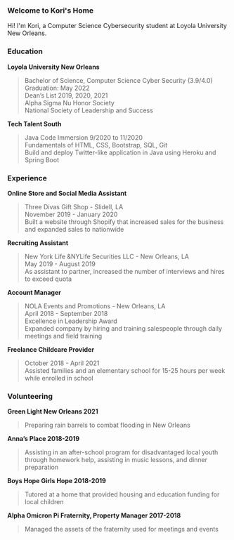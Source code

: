 ### Welcome to Kori's Home

Hi! I'm Kori, a Computer Science Cybersecurity student at Loyola University New Orleans.

### Education

**Loyola University New Orleans**
> Bachelor of Science, Computer Science Cyber Security (3.9/4.0)  
> Graduation: May 2022  
> Dean’s List 2019, 2020, 2021  
> Alpha Sigma Nu Honor Society  
> National Society of Leadership and Success  

**Tech Talent South**
> Java Code Immersion 9/2020 to 11/2020  
> Fundamentals of HTML, CSS, Bootstrap, SQL, Git  
> Build and deploy Twitter-like application in Java using Heroku and Spring Boot  

### Experience

**Online Store and Social Media Assistant**
> Three Divas Gift Shop - Slidell, LA  
> November 2019 - January 2020  
> Built a website through Shopify that increased sales for the business and expanded sales to nationwide  

**Recruiting Assistant**
> New York Life &NYLife Securities LLC - New Orleans, LA  
> May 2019 - August 2019  
> As assistant to partner, increased the number of interviews and hires to exceed quota  

**Account Manager**
> NOLA Events and Promotions - New Orleans, LA  
> April 2018 - September 2018  
> Excellence in Leadership Award  
> Expanded company by hiring and training salespeople through daily meetings and field training  

**Freelance Childcare Provider**
> October 2018 - April 2021  
> Assisted families and an elementary school for 15-25 hours per week while enrolled in school  

### Volunteering
**Green Light New Orleans 2021**
> Preparing rain barrels to combat flooding in New Orleans

**Anna’s Place 2018-2019**
> Assisting in an after-school program for disadvantaged local youth through homework help, assisting in music lessons, and dinner preparation

**Boys Hope Girls Hope 2018-2019**
> Tutored at a home that provided housing and education funding for local children

**Alpha Omicron Pi Fraternity, Property Manager 2017-2018**
> Managed the assets of the fraternity used for meetings and events

